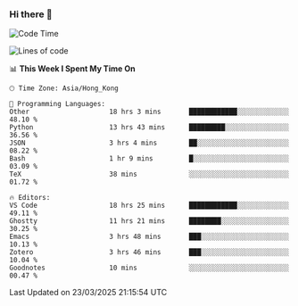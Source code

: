 ### Hi there 👋

<!--
**nicehiro/nicehiro** is a ✨ _special_ ✨ repository because its `README.md` (this file) appears on your GitHub profile.

Here are some ideas to get you started:

- 🔭 I’m currently working on ...
- 🌱 I’m currently learning ...
- 👯 I’m looking to collaborate on ...
- 🤔 I’m looking for help with ...
- 💬 Ask me about ...
- 📫 How to reach me: ...
- 😄 Pronouns: ...
- ⚡ Fun fact: ...
-->

<!--START_SECTION:waka-->
![Code Time](http://img.shields.io/badge/Code%20Time-394%20hrs%2038%20mins-blue)

![Lines of code](https://img.shields.io/badge/From%20Hello%20World%20I%27ve%20Written-1.6%20million%20lines%20of%20code-blue)

📊 **This Week I Spent My Time On** 

```text
🕑︎ Time Zone: Asia/Hong_Kong

💬 Programming Languages: 
Other                    18 hrs 3 mins       ████████████░░░░░░░░░░░░░   48.10 % 
Python                   13 hrs 43 mins      █████████░░░░░░░░░░░░░░░░   36.56 % 
JSON                     3 hrs 4 mins        ██░░░░░░░░░░░░░░░░░░░░░░░   08.22 % 
Bash                     1 hr 9 mins         █░░░░░░░░░░░░░░░░░░░░░░░░   03.09 % 
TeX                      38 mins             ░░░░░░░░░░░░░░░░░░░░░░░░░   01.72 % 

🔥 Editors: 
VS Code                  18 hrs 25 mins      ████████████░░░░░░░░░░░░░   49.11 % 
Ghostty                  11 hrs 21 mins      ████████░░░░░░░░░░░░░░░░░   30.25 % 
Emacs                    3 hrs 48 mins       ███░░░░░░░░░░░░░░░░░░░░░░   10.13 % 
Zotero                   3 hrs 46 mins       ███░░░░░░░░░░░░░░░░░░░░░░   10.04 % 
Goodnotes                10 mins             ░░░░░░░░░░░░░░░░░░░░░░░░░   00.47 % 
```


 Last Updated on 23/03/2025 21:15:54 UTC
<!--END_SECTION:waka-->
